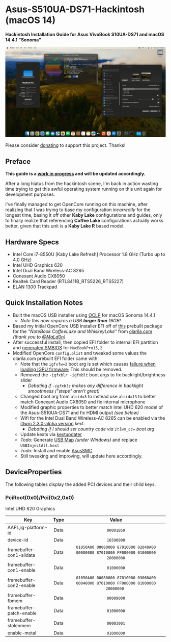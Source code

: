

# Asus-S510UA-DS71-Hackintosh (macOS 14)
**Hackintosh Installation Guide for Asus VivoBook S10UA-DS71 and macOS 14.4.1 "Sonoma"**
<p align="center" style="margin:0 auto !important;text-align:center !important;"><img src="Images/Asus-S510UA-DS71-Hackintosh-14.4.1.png"></p>

Please consider [donating](https://paypal.me/djouija) to support this project. Thanks!

## Preface
**This guide is a <u>work in progress</u> and will be updated accordingly.**

After a long hiatus from the hackintosh scene, I'm back in action wasting time trying to get this awful operating system running on this unit again for development purposes.

I've finally managed to get OpenCore running on this machine, after realizing that I was trying to base my configuration _incorrectly_ for the longest time, basing it off other **Kaby Lake** configurations and guides, only to finally realize that referencing **Coffee Lake** configurations actually works better, given that this unit is a **Kaby Lake R** based model. 


## Hardware Specs
- Intel Core i7-8550U [Kaby Lake Refresh] Processor 1.8 GHz (Turbo up to 4.0 GHz)
- Intel UHD Graphics 620
- Intel Dual Band Wireless-AC 8265
- Conexant Audio CX8050
- Realtek Card Reader (RTL8411B_RTS5226_RTS5227)
- ELAN 1300 Trackpad

## Quick Installation Notes

- Built the macOS USB installer using [OCLP](https://dortania.github.io/OpenCore-Legacy-Patcher/INSTALLER.html) for macOS Sonoma 14.4.1
	-  _Note this now requires a USB **larger than** 16GB!_
- Based my initial OpenCore USB installer EFI off of [this](https://olarila.com/files/OPENCORE1/EFI.Opencore.NoteBook.Coffee.Lake.Whiskey.Lake.zip) prebuilt package for the _"NoteBook CoffeeLake and WhiskeyLake"_ from [olarila.com](https://www.olarila.com/topic/5676-hackintosh-efi-folder-with-clover-and-opencore/)  _(thank you to [@MaLd0n](https://github.com/MaLd0n))_
- After successful install, then copied EFI folder to internal EFI partition and [generated SMBIOS](https://github.com/corpnewt/GenSMBIOS) for `MacBookPro15,2`
- Modified OpenCore `config.plist` and tweaked some values the olarila.com prebuilt EFI folder came with: 
	- Note that the `igfxfw=2` boot arg is set which causes [ failure when loading IGPU firmware](https://elitemacx86.com/threads/how-to-improve-igpu-performance-intel-graphics-on-macos.1059/); This should be removed.
	- Removed the `-igfxblr -igfxblt` boot args to fix backlight/brightness slider
		- _Debating if `-igfxbls` makes any difference in backlight smoothness ("steps" aren't great)_
	- Changed boot arg from `alcid=3` to instead use `alcid=13` to better match Conexant Audio CX8050 and fix internal microphone
	- Modified graphic properties to better match Intel UHD 620 model of the Asus-S510UA-DS71 and fix HDMI output _(see below)_
	- Wifi for the Intel Dual Band Wireless-AC 8265 can be enabled via the [itlwm 2.3.0-alpha version](https://github.com/OpenIntelWireless/itlwm/releases/tag/v2.3.0-alpha) kext.
		- _Debating if I should set country code via `itlwm_cc=` boot arg_
	- Update kexts via [kextupdater](https://github.com/MacThings/kextupdater)
	- _Todo:_ Generate [USB Map](https://github.com/corpnewt/USBMap) _(under Windows)_ and replace `USBInjectAll.kext`
	- _Todo:_ Install and enable [AsusSMC](https://github.com/hieplpvip/AsusSMC)
	- Still tweaking and improving, will update here accordingly.

## DeviceProperties

The following tables display the added PCI devices and their child keys.


### PciRoot(0x0)/Pci(0x2,0x0)

Intel UHD 620 Graphics

| **Key**                  | **Type** |   **Value**  |
|--------------------------|:--------:|:------------:|
| AAPL,ig-platform-id      |   Data   | ``00001B59`` |
| device-id                |   Data   | ``16590000`` |
| framebuffer-con1-alldata |   Data   | ``01050A00 00080000 87010000 02040A00 00080000 87010000 FF000000 01000000 20000000`` |
| framebuffer-con1-enable  |   Data   | ``01000000`` |
| framebuffer-con2-enable  |   Data   | ``01050A00 00080000 87010000 03060A00 00040000 87010000 FF000000 01000000 20000000 `` |
| framebuffer-fbmem        |   Data   | ``00009000`` |
| framebuffer-patch-enable |   Data   | ``01000000`` |
| framebuffer-stolenmem    |   Data   | ``00003001`` |
| enable-metal             |   Data   | ``01000000`` |

